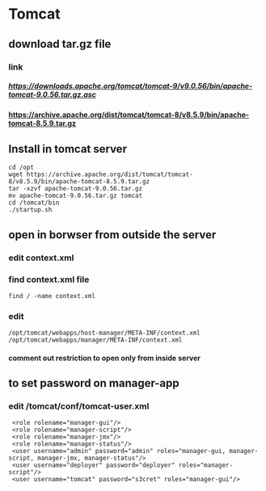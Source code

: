 # Tomcat
## download tar.gz file
### link 
##### https://downloads.apache.org/tomcat/tomcat-9/v9.0.56/bin/apache-tomcat-9.0.56.tar.gz.asc
#### https://archive.apache.org/dist/tomcat/tomcat-8/v8.5.9/bin/apache-tomcat-8.5.9.tar.gz
## Install in tomcat server
```
cd /opt
wget https://archive.apache.org/dist/tomcat/tomcat-8/v8.5.9/bin/apache-tomcat-8.5.9.tar.gz
tar -xzvf apache-tomcat-9.0.56.tar.gz
mv apache-tomcat-9.0.56.tar.gz tomcat
cd /tomcat/bin
./startup.sh
```
## open in borwser from outside the server
### edit context.xml
### find context.xml file
```
find / -name context.xml
```
### edit
```
/opt/tomcat/webapps/host-manager/META-INF/context.xml
/opt/tomcat/webapps/manager/META-INF/context.xml
```
#### comment out restriction to open only from inside server
## to set password on manager-app
### edit /tomcat/conf/tomcat-user.xml
```
 <role rolename="manager-gui"/>
 <role rolename="manager-script"/>
 <role rolename="manager-jmx"/>
 <role rolename="manager-status"/>
 <user username="admin" password="admin" roles="manager-gui, manager-script, manager-jmx, manager-status"/>
 <user username="deployer" password="deployer" roles="manager-script"/>
 <user username="tomcat" password="s3cret" roles="manager-gui"/>
```